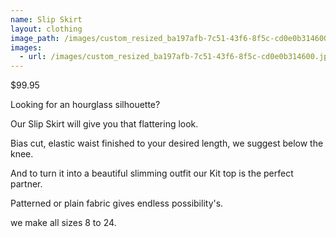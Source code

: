 ```yaml
---
name: Slip Skirt
layout: clothing
image_path: /images/custom_resized_ba197afb-7c51-43f6-8f5c-cd0e0b314600.jpg
images:
  - url: /images/custom_resized_ba197afb-7c51-43f6-8f5c-cd0e0b314600.jpg
---
```

$99.95

Looking for an hourglass silhouette?

Our Slip Skirt will give you that flattering look.

Bias cut, elastic waist finished to your desired length, we suggest below the knee.

And to turn it into a beautiful slimming outfit our Kit top is the perfect partner.

Patterned or plain fabric gives endless possibility's.

we make all sizes 8 to 24.
